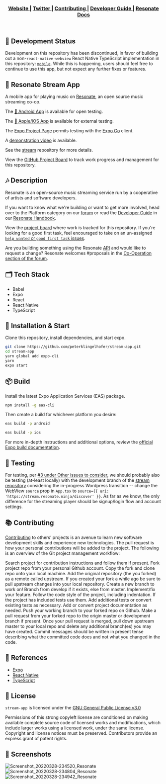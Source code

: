 <div align="center">
  <h3>
    <a href="https://resonate.is">
      Website
    </a>
    <span> | </span>
    <a href="https://www.twitter.com/resonatecoop/">
      Twitter
    </a>
    <span> | </span>
    <a href="https://github.com/resonatecoop/stream2own/blob/master/CONTRIBUTING.md">
      Contributing
    </a>
    <span> | </span>
    <a href="https://community.resonate.is/t/dev-volunteers-needed-to-build-the-resonate-ecosystem/2262">
      Developer Guide
    </a>
    <span> | </span>
    <a href="https://docs.resonate.coop">
      Resonate Docs
    </a>
  </h3>
</div>
<br />

## 🚧 Development Status
Development on this repository has been discontinued, in favor of building out a non-`react-native-webview` React Native TypeScript implementation in this repository: [`mobile`](https://github.com/resonatecoop/mobile). While this is happening, users should feel free to continue to use this app, but not expect any further fixes or features.

## 🎵 Resonate Stream App

A mobile app for playing music on [Resonate](https://stream.resonate.coop/), an open source music streaming co-op.

The [🤖 Android App](https://play.google.com/store/apps/details?id=com.resonate.streamapp) is available for open testing.

The [🍎 Apple/iOS App](https://testflight.apple.com/join/WJZ5EHqf) is available for external testing.

The [Expo Project Page](https://expo.dev/@peterklingelhofer/stream-app?serviceType=classic&distribution=expo-go) permits testing with the [Expo Go](https://expo.dev/client) client.

A [demonstration video](https://www.dropbox.com/s/yfpaw0v7lu2x9af/Simulator%20Screen%20Recording%20-%20iPhone%208%20-%202022-02-17%20at%2018.58.26.mp4?dl=0) is available.

See the [stream](https://github.com/resonatecoop/stream) repository for more details.

View the [GitHub Project Board](https://github.com/peterklingelhofer/stream-app/projects/1) to track work progress and management for this repository.

## 🎶 Description

Resonate is an open-source music streaming service run by a cooperative of artists and software developers.

If you want to know what we're building or want to get more involved, head over to the Platform category on our [forum](https://community.resonate.is/c/platform/l/latest?board=default) or read the [Developer Guide](https://community.resonate.is/docs?topic=2262) in our [Resonate Handbook](https://community.resonate.is/docs).

View the [project board](https://github.com/peterklingelhofer/stream-app/projects/1) where work is tracked for this repository. If you're looking for a good first task, feel encouraged to take on an un-assigned [`help wanted` or `good first task` issues](https://github.com/resonatecoop/stream/issues).

Are you building something using the Resonate [API](#api) and would like to request a change? Resonate welcomes #proposals in the [Co-Operation section of the forum](https://community.resonate.is/c/66).


## 🗂 Tech Stack

- Babel
- Expo
- React
- React Native
- TypeScript


## 🔧 Installation & Start

Clone this repository, install dependencies, and start expo.

```sh
git clone https://github.com/peterklingelhofer/stream-app.git
cd stream-app
yarn global add expo-cli
yarn
expo start
```

## 📦 Build
Install the latest Expo Application Services (EAS) package.

```sh
npm install -g eas-cli
```

Then create a build for whichever platform you desire:
```sh
eas build -p android
```
```sh
eas build -p ios
```

For more in-depth instructions and additional options, review the [official Expo build documentation](https://docs.expo.dev/build/introduction/).

## 🧪 Testing
For testing, per [#3 under Other issues to consider](https://github.com/resonatecoop/stream/issues/171), we should probably also be testing (at-least locally) with the development branch of the [stream repository](https://github.com/resonatecoop/stream) considering the in-progress Wordpress transition -- change the WebView `source` prop in `App.tsx` to `source={{ uri: 'https://stream.resonate.ninja/discover' }}`. As far as we know, the only difference for the streaming player should be signup/login flow and account settings.


## 📚 Contributing

<a href="https://github.com/resonatecoop/stream2own/blob/master/CONTRIBUTING.md">Contributing</a> to others’ projects is an avenue to learn new software development skills and experience new technologies. The pull request is how your personal contributions will be added to the project. The following is an overview of the Git project management workflow:

Search project for contribution instructions and follow them if present.
Fork project repo from your personal Github account.
Copy the fork and clone repo onto your local machine.
Add the original repository (the you forked) as a remote called upstream.
If you created your fork a while ago be sure to pull upstream changes into your local repository.
Create a new branch to work on! Branch from develop if it exists, else from master.
Implement/fix your feature.
Follow the code style of the project, including indentation.
If the project has included tests use them.
Add additional tests or convert existing tests as necessary.
Add or convert project documentation as needed.
Push your working branch to your forked repo on Github.
Make a pull request from your forked repo to the origin master or development branch if present.
Once your pull request is merged, pull down upstream master to your local repo and delete any additional branch(es) you may have created.
Commit messages should be written in present tense describing what the committed code does and not what you changed in the code.


## 📖 References

- [Expo](https://expo.dev/)
- [React Native](https://reactnative.dev/)
- [TypeScript](https://typescriptlang.org/')


## 📑 License

`stream-app` is licensed under the
[GNU General Public License v3.0](https://github.com/peterklingelhofer/stream-app/blob/master/LICENSE)

Permissions of this strong copyleft license are conditioned on making available complete source code of licensed works and modifications, which include larger works using a licensed work, under the same license. Copyright and license notices must be preserved. Contributors provide an express grant of patent rights.


## 📸 Screenshots
![Screenshot_20220328-234520_Resonate](https://user-images.githubusercontent.com/60944077/167742491-00e0ac80-3fc7-4b6d-a564-d4bd03c146da.jpg)
![Screenshot_20220328-234804_Resonate](https://user-images.githubusercontent.com/60944077/167742511-087af2d5-af71-45a3-96ef-e1d5d7e2034a.png)
![Screenshot_20220328-234942_Resonate](https://user-images.githubusercontent.com/60944077/167742534-13c8d18b-7923-439d-8b61-abd7ea53896e.jpg)

